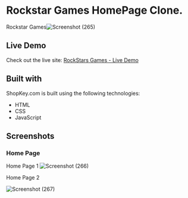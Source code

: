 # Rockstar Games HomePage Clone.

Rockstar Games![Screenshot (265)](https://github.com/AbhishekRaskar/Lokal_App/assets/112754426/f65d9a61-da10-4672-ac89-de715b22135f)


## Live Demo

Check out the live site: [RockStars Games - Live Demo](https://654a4c851aa1093955a919ed--beamish-starlight-664097.netlify.app/)

## Built with

ShopKey.com is built using the following technologies:

- HTML
- CSS
- JavaScript


## Screenshots

### Home Page

Home Page 1
![Screenshot (266)](https://github.com/AbhishekRaskar/Lokal_App/assets/112754426/3da87e82-68e7-4848-8f08-1ed6ae757df4)

Home Page 2

![Screenshot (267)](https://github.com/AbhishekRaskar/Lokal_App/assets/112754426/e864e898-9759-4088-9352-854a714c52be)


